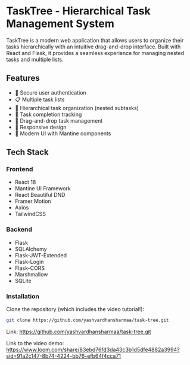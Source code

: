 # TaskTree - Hierarchical Task Management System

TaskTree is a modern web application that allows users to organize their tasks hierarchically with an intuitive drag-and-drop interface. Built with React and Flask, it provides a seamless experience for managing nested tasks and multiple lists.

## Features

- 🔐 Secure user authentication
- 📋 Multiple task lists
- 🌳 Hierarchical task organization (nested subtasks)
- 🎯 Task completion tracking
- 🔄 Drag-and-drop task management
- 📱 Responsive design
- 🎨 Modern UI with Mantine components

## Tech Stack

### Frontend
- React 18
- Mantine UI Framework
- React Beautiful DND
- Framer Motion
- Axios
- TailwindCSS

### Backend
- Flask
- SQLAlchemy
- Flask-JWT-Extended
- Flask-Login
- Flask-CORS
- Marshmallow
- SQLite

### Installation

Clone the repository (which includes the video tutorial!):
```bash
git clone https://github.com/yashvardhansharmaa/task-tree.git
```
Link: https://github.com/yashvardhansharmaa/task-tree.git

Link to the video demo: https://www.loom.com/share/83ebd76fd3da43c3b1d5dfe4882a3994?sid=91a2c147-8b74-4224-bb76-efb64f4cca71
